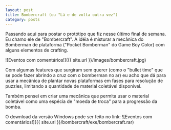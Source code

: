 ```yaml
---
layout: post
title: Bombercraft (ou "Lá e de volta outra vez")
category: posts
---
```


Passando aqui para postar o protótipo que fiz nesse último final de semana. Eu chamo ele de "Bombercraft". A idéia é misturar a mecânica do Bomberman de plataforma ("Pocket Bomberman" do Game Boy Color) com alguns elementos de crafting. 

![Eventos com comentários!]({{ site.url }}/images/bombercraft.jpg)

Com algumas features que surgiram sem querer (como o "bullet time" que se pode fazer abrindo a cruz com o bomberman no ar) eu acho que dá para usar a mecânica de plantar novas plataformas em fases para resolução de puzzles, limitando a quantidade de material coletável disponível.

Também pensei em criar uma mecânica que permita usar o material coletável como uma espécia de "moeda de troca" para a progressão da bomba.

O download da versão Windows pode ser feito no link:
![Eventos com comentários!]({{ site.url }}/bombercraft/exe/bombercraft.rar)
